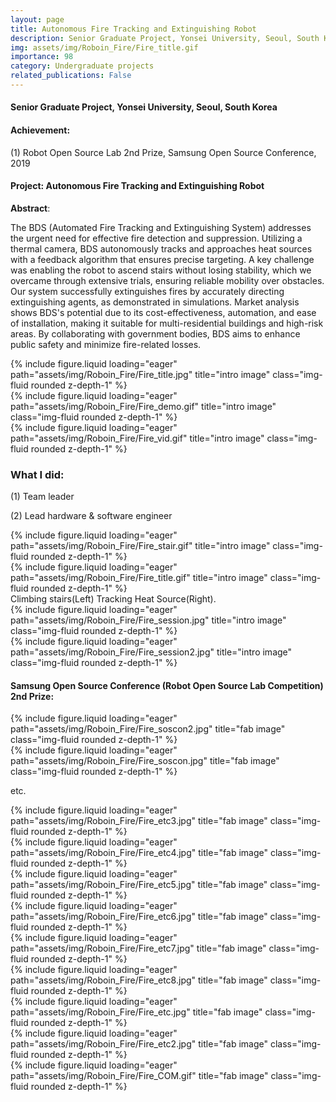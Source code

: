 ```yaml
---
layout: page
title: Autonomous Fire Tracking and Extinguishing Robot
description: Senior Graduate Project, Yonsei University, Seoul, South Korea
img: assets/img/Roboin_Fire/Fire_title.gif
importance: 98
category: Undergraduate projects
related_publications: False
---
```


#### Senior Graduate Project, Yonsei University, Seoul, South Korea

#### **Achievement**:

(1) Robot Open Source Lab 2nd Prize, Samsung Open Source Conference, 2019

#### **Project**: **Autonomous Fire Tracking and Extinguishing Robot**


**Abstract**:

The BDS (Automated Fire Tracking and Extinguishing System) addresses the urgent need for effective fire detection and suppression. Utilizing a thermal camera, BDS autonomously tracks and approaches heat sources with a feedback algorithm that ensures precise targeting. A key challenge was enabling the robot to ascend stairs without losing stability, which we overcame through extensive trials, ensuring reliable mobility over obstacles. Our system successfully extinguishes fires by accurately directing extinguishing agents, as demonstrated in simulations. Market analysis shows BDS's potential due to its cost-effectiveness, automation, and ease of installation, making it suitable for multi-residential buildings and high-risk areas. By collaborating with government bodies, BDS aims to enhance public safety and minimize fire-related losses.

<div class="row">
    <div class="col-sm mt-3 mt-md-0">
        {% include figure.liquid loading="eager" path="assets/img/Roboin_Fire/Fire_title.jpg" title="intro image" class="img-fluid rounded z-depth-1" %}
    </div>
    <div class="col-sm mt-3 mt-md-0">
        {% include figure.liquid loading="eager" path="assets/img/Roboin_Fire/Fire_demo.gif" title="intro image" class="img-fluid rounded z-depth-1" %}
    </div>
</div>
<div class="row">
    <div class="col-sm mt-3 mt-md-0">
        {% include figure.liquid loading="eager" path="assets/img/Roboin_Fire/Fire_vid.gif" title="intro image" class="img-fluid rounded z-depth-1" %}
    </div>
</div>

### **What I did**:

(1) Team leader

(2) Lead hardware & software engineer

<div class="row">
    <div class="col-sm mt-3 mt-md-0">
        {% include figure.liquid loading="eager" path="assets/img/Roboin_Fire/Fire_stair.gif" title="intro image" class="img-fluid rounded z-depth-1" %}
    </div>
    <div class="col-sm mt-3 mt-md-0">
        {% include figure.liquid loading="eager" path="assets/img/Roboin_Fire/Fire_title.gif" title="intro image" class="img-fluid rounded z-depth-1" %}
    </div>
</div>
<div class="caption">
    Climbing stairs(Left) Tracking Heat Source(Right).
</div>

<div class="row">
    <div class="col-sm mt-3 mt-md-0">
        {% include figure.liquid loading="eager" path="assets/img/Roboin_Fire/Fire_session.jpg" title="intro image" class="img-fluid rounded z-depth-1" %}
    </div>
    <div class="col-sm mt-3 mt-md-0">
        {% include figure.liquid loading="eager" path="assets/img/Roboin_Fire/Fire_session2.jpg" title="intro image" class="img-fluid rounded z-depth-1" %}
    </div>
</div>



#### **Samsung Open Source Conference (Robot Open Source Lab Competition) 2nd Prize**:

<div class="row">
    <div class="col-sm mt-3 mt-md-0">
        {% include figure.liquid loading="eager" path="assets/img/Roboin_Fire/Fire_soscon2.jpg" title="fab image" class="img-fluid rounded z-depth-1" %}
    </div>
    <div class="col-sm mt-3 mt-md-0">
        {% include figure.liquid loading="eager" path="assets/img/Roboin_Fire/Fire_soscon.jpg" title="fab image" class="img-fluid rounded z-depth-1" %}
    </div>
</div>



etc. 
<div class="row">
    <div class="col-sm mt-3 mt-md-0">
        {% include figure.liquid loading="eager" path="assets/img/Roboin_Fire/Fire_etc3.jpg" title="fab image" class="img-fluid rounded z-depth-1" %}
    </div>
    <div class="col-sm mt-3 mt-md-0">
        {% include figure.liquid loading="eager" path="assets/img/Roboin_Fire/Fire_etc4.jpg" title="fab image" class="img-fluid rounded z-depth-1" %}
    </div>
    <div class="col-sm mt-3 mt-md-0">
        {% include figure.liquid loading="eager" path="assets/img/Roboin_Fire/Fire_etc5.jpg" title="fab image" class="img-fluid rounded z-depth-1" %}
    </div>
</div>
<div class="row">
    <div class="col-sm mt-3 mt-md-0">
        {% include figure.liquid loading="eager" path="assets/img/Roboin_Fire/Fire_etc6.jpg" title="fab image" class="img-fluid rounded z-depth-1" %}
    </div>
    <div class="col-sm mt-3 mt-md-0">
        {% include figure.liquid loading="eager" path="assets/img/Roboin_Fire/Fire_etc7.jpg" title="fab image" class="img-fluid rounded z-depth-1" %}
    </div>
    <div class="col-sm mt-3 mt-md-0">
        {% include figure.liquid loading="eager" path="assets/img/Roboin_Fire/Fire_etc8.jpg" title="fab image" class="img-fluid rounded z-depth-1" %}
    </div>
</div>
<div class="row">
    <div class="col-sm mt-3 mt-md-0">
        {% include figure.liquid loading="eager" path="assets/img/Roboin_Fire/Fire_etc.jpg" title="fab image" class="img-fluid rounded z-depth-1" %}
    </div>
    <div class="col-sm mt-3 mt-md-0">
        {% include figure.liquid loading="eager" path="assets/img/Roboin_Fire/Fire_etc2.jpg" title="fab image" class="img-fluid rounded z-depth-1" %}
    </div>
    <div class="col-sm mt-3 mt-md-0">
        {% include figure.liquid loading="eager" path="assets/img/Roboin_Fire/Fire_COM.gif" title="fab image" class="img-fluid rounded z-depth-1" %}
    </div>
</div>